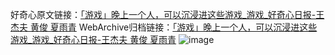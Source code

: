好奇心原文链接：[「游戏」晚上一个人，可以沉浸进这些游戏_游戏_好奇心日报-王杰夫 黄俊 夏雨青](https://www.qdaily.com/articles/6261.html)
WebArchive归档链接：[「游戏」晚上一个人，可以沉浸进这些游戏_游戏_好奇心日报-王杰夫 黄俊 夏雨青](https://web.archive.org/web/https://www.qdaily.com/articles/6261.html)
![image](http://ww3.sinaimg.cn/large/007d5XDply1g3w9pkzo72j30vy0ghn1t)